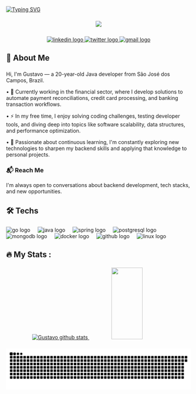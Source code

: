 

###

<!--[![Typing SVG](https://readme-typing-svg.herokuapp.com/?color=00bfbf&size=35&center=true&vCenter=true&width=1000&lines=Hey+there,+welcome+to+my+space!+👋+:%29)](https://git.io/typing-svg) 
!-->



[![Typing SVG](https://readme-typing-svg.herokuapp.com/?color=00bfbf&size=35&center=true&vCenter=true&width=1000&lines=Crafting+code+with+curiosity+and+caffeine+☕🐹)](https://git.io/typing-svg)

###


<div align="center">
  <img src="https://visitor-badge.laobi.icu/badge?page_id=G-shiy.G-shiy&"  />
</div>

###

<div align="center">
  <a href="https://www.linkedin.com/in/siqgustavo/" target="_blank">
    <img src="https://img.shields.io/static/v1?message=LinkedIn&logo=linkedin&label=&color=0077B5&logoColor=&labelColor=ffff&style=for-the-badge" height="25" alt="linkedin logo"  />
  </a>
  <a href="https://x.com/_instableshiy" target="_blank">
    <img src="https://img.shields.io/static/v1?message=Twitter&logo=twitter&label=&color=1DA1F2&logoColor=white&labelColor=&style=for-the-badge" height="25" alt="twitter logo"  />
  </a>
  <a href="mailto:siqgustavo2@hotmail.com" target="_blank">
    <img src="https://img.shields.io/static/v1?message=Email&logo=gmail&label=&color=D14836&logoColor=white&labelColor=&style=for-the-badge" height="25" alt="gmail logo"  />
  </a>
</div>

###


###

<h2 align="left">🌙  About Me</h2>

###

###


<p align="left">Hi, I'm Gustavo — a 20-year-old Java developer from São José dos Campos, Brazil.</p>

<p>• 🔭 Currently working in the financial sector, where I develop solutions to automate payment reconciliations, credit card processing, and banking transaction workflows.</p>

<p>• ⚡ In my free time, I enjoy solving coding challenges, testing developer tools, and diving deep into topics like software scalability, data structures, and performance optimization.</p>

<p>• 🌱 Passionate about continuous learning, I'm constantly exploring new technologies to sharpen my backend skills and applying that knowledge to personal projects.</p>

<h3 align="left">📬 Reach Me</h3>

<p align="left">I'm always open to conversations about backend development, tech stacks, and new opportunities.</p>


<h2 align="left">🛠 Techs</h2>

###

<div align="left">
  <img src="https://skillicons.dev/icons?i=go" height="36" alt="go logo"  />
  <img width="12" />
  <img src="https://cdn.jsdelivr.net/gh/devicons/devicon/icons/java/java-original.svg" height="36" alt="java logo"  />
  <img width="12" />
  <img src="https://cdn.simpleicons.org/spring/6DB33F" height="36" alt="spring logo"  />
  <img width="12" />
  <!--<img src="https://skillicons.dev/icons?i=py" height="36" alt="python logo"  />
  <img width="12" />
  <img src="https://skillicons.dev/icons?i=flask" height="36" alt="flask logo"  />
  <img width="12" /> !-->
  <img src="https://skillicons.dev/icons?i=postgres" height="36" alt="postgresql logo"  />
  <img width="12" />
  <img src="https://skillicons.dev/icons?i=mongodb" height="36" alt="mongodb logo"  />
  <img width="12" />
  <img src="https://skillicons.dev/icons?i=docker" height="36" alt="docker logo"  />
  <img width="12" />
  <img src="https://skillicons.dev/icons?i=github" height="36" alt="github logo"  />
  <img width="12" />
  <img src="https://skillicons.dev/icons?i=linux" height="36" alt="linux logo"  />
</div>

###

<h2 align="left">🔥   My Stats :</h2>

###




<div align="center">
<div>
  <a href="https://github.com/G-shiy">
<div align="center">  
  <img width="49%" height="195px" src="https://github-readme-stats.vercel.app/api?username=G-shiy&show_icons=true&count_private=true&hide_border=true&title_color=00bfbf&icon_color=00bfbf&text_color=c9d1d9&bg_color=0d1117" alt="Gustavo github stats" /> 
  <img width="41%" height="195px" src="https://github-readme-stats.vercel.app/api/top-langs/?username=G-shiy&layout=compact&hide_border=true&title_color=00bfbf&text_color=00bfbf&bg_color=0d1117" />
</div>
</div>
</div>

###


<div> 
 
  ![snake gif](https://github.com/G-shiy/G-shiy/blob/output/github-snake-dark.svg)
 
</div>

###


